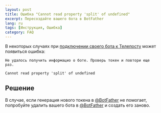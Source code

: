 ```yaml
---
layout: post
title: Ошибка "Cannot read property 'split' of undefined"
excerpt: Пересоздайте вашего бота в BotFather
lang: ru
tags: [Инструкция, Ошибка]
category: FAQ
---
```


В некоторых случаях при [подключении своего бота к Телепосту](2019-04-26-personal-bot-for-telepost.md) может появиться ошибка:

```text
Не удалось получить информацио о боте. Проверь токен и повтори еще раз.

Cannot read property 'split' of undefined
```

## Решение

В случае, если генерация нового токена в [@BotFather](https://t.me/BotFather) не помогает, попробуйте удалить вашего бота в [@BotFather](https://t.me/BotFather) и создать его заново.
